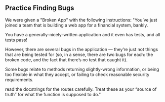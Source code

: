 ## Practice Finding Bugs

We were given a "Broken App" with the following instructions: "You’ve just joined a team that is building a web app for a financial system, bankly.

You have a generally-nicely-written application and it even has tests, and all tests pass!

However, there are several bugs in the application — they’re just not things that are being tested for (so, in a sense, there are two bugs for each: the broken code, and the fact that there’s no test that caught it).

Some bugs relate to methods returning slightly-wrong information, or being too flexible in what they accept, or failing to check reasonable security requirements. 

read the docstrings for the routes carefully. Treat these as your “source of truth” for what the function is supposed to do."
